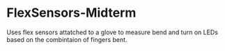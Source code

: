 # FlexSensors-Midterm
Uses flex sensors attatched to a glove to measure bend and turn on LEDs based on the combintaion of fingers bent.
